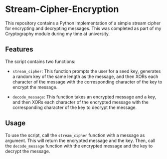 # Stream-Cipher-Encryption

This repository contains a Python implementation of a simple stream cipher for encrypting and decrypting messages. This was completed as part of my Cryptography module during my time at university.

## Features

The script contains two functions:

- `stream_cipher`: This function prompts the user for a seed key, generates a random key of the same length as the message, and then XORs each character of the message with the corresponding character of the key to encrypt the message.

- `decode_message`: This function takes an encrypted message and a key, and then XORs each character of the encrypted message with the corresponding character of the key to decrypt the message.

## Usage

To use the script, call the `stream_cipher` function with a message as argument. This will return the encrypted message and the key. Then, call the `decode_message` function with the encrypted message and the key to decrypt the message.
